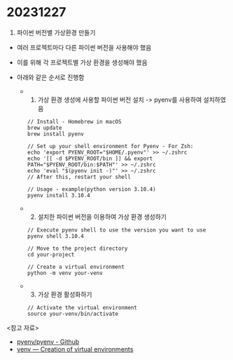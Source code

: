 # 20231227

1. 파이썬 버전별 가상환경 만들기

- 여러 프로젝트마다 다른 파이썬 버전을 사용해야 했음
- 이를 위해 각 프로젝트별 가상 환경을 생성해야 했음
- 아래와 같은 순서로 진행함

  - 1. 가상 환경 생성에 사용할 파이썬 버전 설치 -> pyenv를 사용하여 설치하였음

    ```
    // Install - Homebrew in macOS
    brew update
    brew install pyenv

    // Set up your shell environment for Pyenv - For Zsh:
    echo 'export PYENV_ROOT="$HOME/.pyenv"' >> ~/.zshrc
    echo '[[ -d $PYENV_ROOT/bin ]] && export PATH="$PYENV_ROOT/bin:$PATH"' >> ~/.zshrc
    echo 'eval "$(pyenv init -)"' >> ~/.zshrc
    // After this, restart your shell

    // Usage - example(python version 3.10.4)
    pyenv install 3.10.4
    ```

  - 2. 설치한 파이썬 버전을 이용하여 가상 환경 생성하기

    ```
    // Execute pyenv shell to use the version you want to use
    pyenv shell 3.10.4

    // Move to the project directory
    cd your-project

    // Create a virtual environment
    python -m venv your-venv
    ```

  - 3. 가상 환경 활성화하기

    ```
    // Activate the virtual environment
    source your-venv/bin/activate
    ```

<참고 자료>

- [pyenv/pyenv - Github](https://github.com/pyenv/pyenv)
- [venv — Creation of virtual environments](https://docs.python.org/3/library/venv.html)
